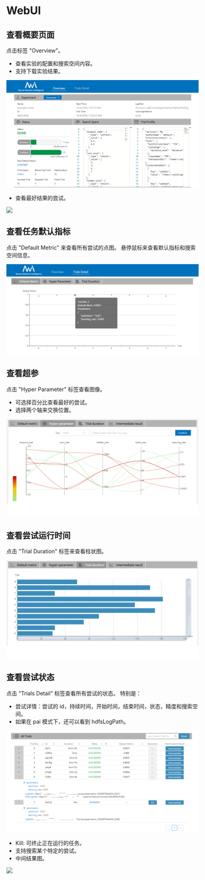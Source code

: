 # WebUI

## 查看概要页面

点击标签 "Overview"。

* 查看实验的配置和搜索空间内容。
* 支持下载实验结果。

![](../../docs/img/over1.png)

* 查看最好结果的尝试。

![](../../docs/img/over2.png)

## 查看任务默认指标

点击 "Default Metric" 来查看所有尝试的点图。 悬停鼠标来查看默认指标和搜索空间信息。

![](../../docs/img/accuracy.png)

## 查看超参

点击 "Hyper Parameter" 标签查看图像。

* 可选择百分比查看最好的尝试。
* 选择两个轴来交换位置。

![](../../docs/img/hyperPara.png)

## 查看尝试运行时间

点击 "Trial Duration" 标签来查看柱状图。

![](../../docs/img/trial_duration.png)

## 查看尝试状态

点击 "Trials Detail" 标签查看所有尝试的状态。 特别是：

* 尝试详情：尝试的 id，持续时间，开始时间，结束时间，状态，精度和搜索空间。
* 如果在 pai 模式下，还可以看到 hdfsLogPath。

![](../../docs/img/table_openrow.png)

* Kill: 可终止正在运行的任务。
* 支持搜索某个特定的尝试。
* 中间结果图。

![](../../docs/img/intermediate.png)